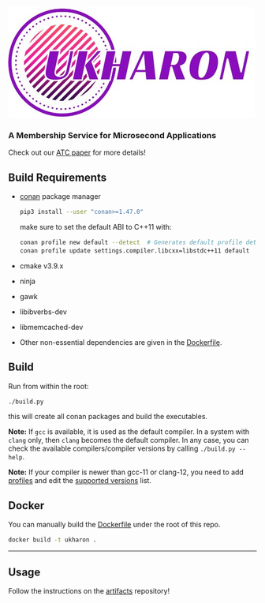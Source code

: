 ![alt text](logo/ukharon-logo.png "uKharon")
### A Membership Service for Microsecond Applications
Check out our [ATC paper](https://www.usenix.org/conference/atc22/presentation/guerraoui) for more details!

## Build Requirements

- [conan](https://conan.io/) package manager
    ```sh
    pip3 install --user "conan>=1.47.0"
    ```

    make sure to set the default ABI to C++11 with:

    ```sh
    conan profile new default --detect  # Generates default profile detecting GCC and sets old ABI
    conan profile update settings.compiler.libcxx=libstdc++11 default  # Sets libcxx to C++11 ABI
    ```

- cmake v3.9.x
- ninja
- gawk
- libibverbs-dev
- libmemcached-dev
- Other non-essential dependencies are given in the [Dockerfile](https://github.com/LPD-EPFL/ukharon/blob/master/Dockerfile).

## Build

Run from within the root:

```sh
./build.py
```

this will create all conan packages and build the executables.

__Note:__ If `gcc` is available, it is used as the default compiler. In a system with `clang` only, then `clang` becomes the default compiler. In any case, you can check the available compilers/compiler versions by calling `./build.py --help`.

__Note:__ If your compiler is newer than gcc-11 or clang-12, you need to add [profiles](https://github.com/LPD-EPFL/ukharon/tree/master/conan/profiles) and edit the [supported versions](https://github.com/LPD-EPFL/ukharon/blob/master/conan/compilers/link.sh) list.

## Docker

You can manually build the [Dockerfile](https://github.com/LPD-EPFL/ukharon/blob/master/Dockerfile) under the root of this repo.

```sh
docker build -t ukharon .
```
---


## Usage

Follow the instructions on the [artifacts](https://github.com/LPD-EPFL/ukharon-artifacts) repository!
